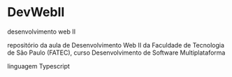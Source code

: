 # DevWebII
desenvolvimento web II

repositório da aula de Desenvolvimento Web II da Faculdade de Tecnologia de São Paulo (FATEC), curso Desenvolvimento de Software Multiplataforma


linguagem Typescript
